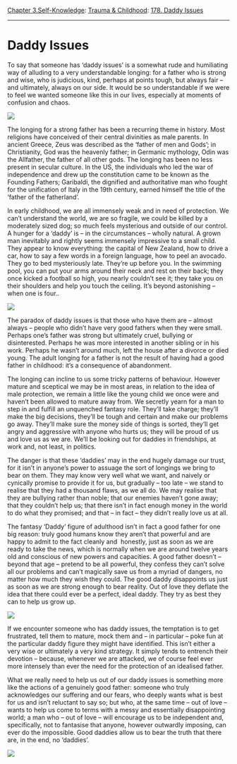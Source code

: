 [Chapter 3.Self-Knowledge](https://www.theschooloflife.com/thebookoflife/category/self-knowledge/): [Trauma & Childhood](https://www.theschooloflife.com/thebookoflife/category/self-knowledge/trauma-childhood/): [178. Daddy Issues](https://www.theschooloflife.com/thebookoflife/daddy-issues/)

* * *

# Daddy Issues

To say that someone has ‘daddy issues’ is a somewhat rude and humiliating way of alluding to a very understandable longing: for a father who is strong and wise, who is judicious, kind, perhaps at points tough, but always fair – and ultimately, always on our side. It would be so understandable if we were to feel we wanted someone like this in our lives, especially at moments of confusion and chaos.

![](https://www.theschooloflife.com/thebookoflife/wp-content/uploads/2017/01/719px-Josephus_Laurentius_Dyckmans_-_Paternal_advice.jpg)

The longing for a strong father has been a recurring theme in history. Most religions have conceived of their central divinities as male parents. In ancient Greece, Zeus was described as the ‘father of men and Gods’; in Christianity, God was the heavenly father; in Germanic mythology, Odin was the Allfather, the father of all other gods. The longing has been no less present in secular culture. In the US, the individuals who led the war of independence and drew up the constitution came to be known as the Founding Fathers; Garibaldi, the dignified and authoritative man who fought for the unification of Italy in the 19th century, earned himself the title of the ‘father of the fatherland’.

In early childhood, we are all immensely weak and in need of protection. We can’t understand the world, we are so fragile, we could be killed by a moderately sized dog; so much feels mysterious and outside of our control. A hunger for a ‘daddy’ is – in the circumstances – wholly natural. A grown man inevitably and rightly seems immensely impressive to a small child. They appear to know everything: the capital of New Zealand, how to drive a car, how to say a few words in a foreign language, how to peel an avocado. They go to bed mysteriously late. They’re up before you. In the swimming pool, you can put your arms around their neck and rest on their back; they once kicked a football so high, you nearly couldn’t see it; they take you on their shoulders and help you touch the ceiling. It’s beyond astonishing – when one is four..

**![](https://upload.wikimedia.org/wikipedia/commons/7/7c/Cima_da_Conegliano,_God_the_Father.jpg)**

The paradox of daddy issues is that those who have them are – almost always – people who didn’t have very good fathers when they were small. Perhaps one’s father was strong but ultimately cruel, bullying or disinterested. Perhaps he was more interested in another sibling or in his work. Perhaps he wasn’t around much, left the house after a divorce or died young. The adult longing for a father is not the result of having had a good father in childhood: it’s a consequence of abandonment.

The longing can incline to us some tricky patterns of behaviour. However mature and sceptical we may be in most areas, in relation to the idea of male protection, we remain a little like the young child we once were and haven’t been allowed to mature away from. We secretly yearn for a man to step in and fulfill an unquenched fantasy role. They’ll take charge; they’ll make the big decisions, they’ll be tough and certain and make our problems go away. They’ll make sure the money side of things is sorted, they’ll get angry and aggressive with anyone who hurts us; they will be proud of us and love us as we are. We’ll be looking out for daddies in friendships, at work and, not least, in politics.

The danger is that these ‘daddies’ may in the end hugely damage our trust, for it isn’t in anyone’s power to assuage the sort of longings we bring to bear on them. They may know very well what we want, and naively or cynically promise to provide it for us, but gradually – too late – we stand to realise that they had a thousand flaws, as we all do. We may realise that they are bullying rather than noble; that our enemies haven’t gone away; that they couldn’t help us; that there isn’t in fact enough money in the world to do what they promised; and that – in fact – they didn’t really love us at all.

The fantasy ‘Daddy’ figure of adulthood isn’t in fact a good father for one big reason: truly good humans know they aren’t that powerful and are happy to admit to the fact cleanly and &nbsp;honestly, just as soon as we are ready to take the news, which is normally when we are around twelve years old and conscious of new powers and capacities. A good father doesn’t – beyond that age – pretend to be all powerful, they confess they can’t solve all our problems and can’t magically save us from a myriad of dangers, no matter how much they wish they could. The good daddy disappoints us just as soon as we are strong enough to bear reality. Out of love they deflate the idea that there could ever be a perfect, ideal daddy. They try as best they can to help us grow up.

**![](http://img2.rnkr-static.com/node_img/666/13316453/870/the-nobleman-with-his-hand-on-his-chest-artwork-photo-1.jpg)**

If we encounter someone who has daddy issues, the temptation is to get frustrated, tell them to mature, mock them and – in particular – poke fun at the particular daddy figure they might have identified. This isn’t either a very wise or ultimately a very kind strategy. It simply tends to entrench their devotion – because, whenever we are attacked, we of course feel ever more intensely than ever the need for the protection of an idealised father.

What we really need to help us out of our daddy issues is something more like the actions of a genuinely good father: someone who truly acknowledges our suffering and our fears, who deeply wants what is best for us and isn’t reluctant to say so; but who, at the same time – out of love – wants to help us come to terms with a messy and essentially disappointing world; a man who – out of love – will encourage us to be independent and, specifically, not to fantasise that anyone, however outwardly imposing, can ever do the impossible. Good daddies allow us to bear the truth that there are, in the end, no ‘daddies’.

[![](https://img.youtube.com/vi/aQAXMyAnWuk/0.jpg)](https://www.youtube.com/embed/aQAXMyAnWuk?ecver=2 '')

